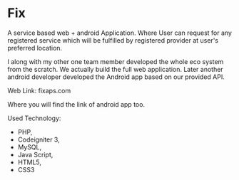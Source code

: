 # Fix
A service based web + android Application. Where User can request for any registered service which will be fulfilled by registered provider at user's preferred location. 

I along with my other one team member developed the whole eco system from the scratch. We actually build the full web application. Later another android developer developed the Android app based on our provided API.

Web Link: fixaps.com 

Where you will find the link of android app too.

Used Technology:
-    PHP,
-    Codeigniter 3,
-    MySQL,
-    Java Script,
-    HTML5,
-    CSS3
